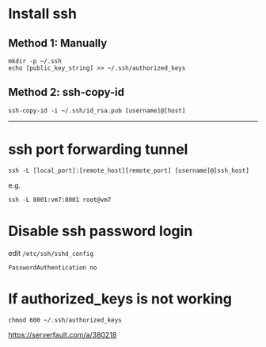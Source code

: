 # Install ssh

## Method 1: Manually
```
mkdir -p ~/.ssh
echo [public_key_string] >> ~/.ssh/authorized_keys
```

## Method 2: ssh-copy-id
```
ssh-copy-id -i ~/.ssh/id_rsa.pub [username]@[host]
```
---

# ssh port forwarding tunnel

```
ssh -L [local_port]:[remote_host][remote_port] [username]@[ssh_host]
```

e.g.
```
ssh -L 8001:vm7:8001 root@vm7
```

# Disable ssh password login

edit `/etc/ssh/sshd_config`
```
PasswordAuthentication no
```

# If authorized_keys is not working

```
chmod 600 ~/.ssh/authorized_keys
```

https://serverfault.com/a/380218